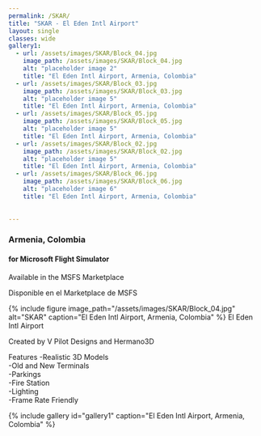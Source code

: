 ```yaml
---
permalink: /SKAR/
title: "SKAR - El Eden Intl Airport"
layout: single
classes: wide
gallery1:  
  - url: /assets/images/SKAR/Block_04.jpg
    image_path: /assets/images/SKAR/Block_04.jpg
    alt: "placeholder image 2"
    title: "El Eden Intl Airport, Armenia, Colombia"
  - url: /assets/images/SKAR/Block_03.jpg
    image_path: /assets/images/SKAR/Block_03.jpg
    alt: "placeholder image 5"
    title: "El Eden Intl Airport, Armenia, Colombia"
  - url: /assets/images/SKAR/Block_05.jpg
    image_path: /assets/images/SKAR/Block_05.jpg
    alt: "placeholder image 5"
    title: "El Eden Intl Airport, Armenia, Colombia"
  - url: /assets/images/SKAR/Block_02.jpg
    image_path: /assets/images/SKAR/Block_02.jpg
    alt: "placeholder image 5"
    title: "El Eden Intl Airport, Armenia, Colombia"
  - url: /assets/images/SKAR/Block_06.jpg
    image_path: /assets/images/SKAR/Block_06.jpg
    alt: "placeholder image 6"
    title: "El Eden Intl Airport, Armenia, Colombia"
    
    
---
```

### **Armenia, Colombia**
#### **for Microsoft Flight Simulator**  

Available in the MSFS Marketplace  

Disponible en el Marketplace de MSFS

{% include figure image_path="/assets/images/SKAR/Block_04.jpg" alt="SKAR" caption="El Eden Intl Airport, Armenia, Colombia" %}
El Eden Intl Airport

Created by V Pilot Designs and Hermano3D

Features 
-Realistic 3D Models  
-Old and New Terminals  
-Parkings  
-Fire Station  
-Lighting  
-Frame Rate Friendly

{% include gallery id="gallery1" caption="El Eden Intl Airport, Armenia, Colombia" %}

<script data-name="BMC-Widget" src="https://cdnjs.buymeacoffee.com/1.0.0/widget.prod.min.js" data-id="vpilot" data-description="Apoyame comprandome un Café!" data-message="Gracias por descargar. Ahora puedes invitarme a un Café!" data-color="#79D6B5" data-position="Right" data-x_margin="18" data-y_margin="18"></script>
